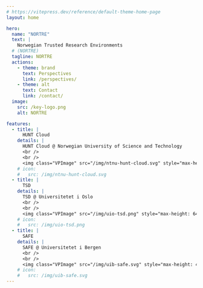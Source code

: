 ```yaml
---
# https://vitepress.dev/reference/default-theme-home-page
layout: home

hero:
  name: "NORTRE"
  text: |
    Norwegian Trusted Research Environments
  # (NORTRE)
  tagline: NORTRE
  actions:
    - theme: brand
      text: Perspectives
      link: /perspectives/
    - theme: alt
      text: Contact
      link: /contact/
  image:
    src: /key-logo.png
    alt: NORTRE

features:
  - title: |
      HUNT Cloud
    details: |
      HUNT Cloud @ Norwegian University of Science and Technology
      <br />
      <br />
      <img class="VPImage" src="/img/ntnu-hunt-cloud.svg" style="max-height: 48px" alt="">
    # icon:
    #   src: /img/ntnu-hunt-cloud.svg
  - title: |
      TSD
    details: |
      TSD @ Universitetet i Oslo
      <br />
      <br />
      <img class="VPImage" src="/img/uio-tsd.png" style="max-height: 64px" alt="">
    # icon:
    #   src: /img/uio-tsd.png
  - title: |
      SAFE
    details: |
      SAFE @ Universitetet i Bergen
      <br />
      <br />
      <img class="VPImage" src="/img/uib-safe.svg" style="max-height: 48px" alt="">
    # icon:
    #   src: /img/uib-safe.svg
---
```

